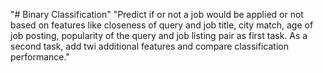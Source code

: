 "# Binary Classification"
"Predict if or not a job would be applied or not based on features like closeness of query and job title, city match, age of job posting, popularity of the query and job listing pair as first task. As a second task, add twi additional features and compare classification performance."
